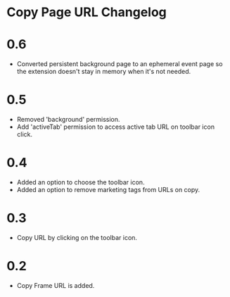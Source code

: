 # Copy Page URL Changelog

# 0.6

* Converted persistent background page to an ephemeral event page so the extension doesn't stay in memory when it's not needed.

# 0.5

* Removed 'background' permission.
* Add 'activeTab' permission to access active tab URL on toolbar icon click.

# 0.4

* Added an option to choose the toolbar icon.
* Added an option to remove marketing tags from URLs on copy.

# 0.3

* Copy URL by clicking on the toolbar icon.

# 0.2

* Copy Frame URL is added.
